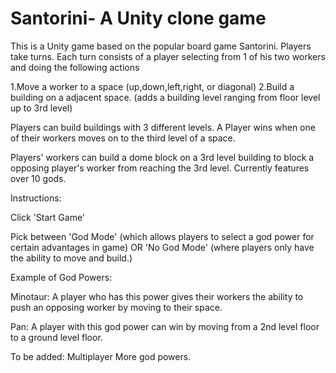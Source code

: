 # Santorini- A Unity clone game

This is a Unity game based on the popular board game Santorini. Players take turns. Each turn consists of a player selecting from 1 of his two workers and doing the following actions

1.Move a worker to a space (up,down,left,right, or diagonal)
2.Build a building on a adjacent space. (adds a building level ranging from floor level up to 3rd level)

Players can build buildings with 3 different levels.
A Player wins when one of their workers moves on to the third level of a space.

Players' workers can build a dome block on a 3rd level building to block a opposing player's worker from reaching the 3rd level.
Currently features over 10 gods. 

Instructions:

Click 'Start Game'

Pick between 'God Mode' (which allows players to select a god power for certain advantages in game)
OR
'No God Mode' (where players only have the ability to move and build.)

Example of God Powers:

Minotaur: A player who has this power gives their workers the ability to push an opposing worker by moving to their space.

Pan: A player with this god power can win by moving from a 2nd level floor to a ground level floor.

To be added:
Multiplayer
More god powers.

